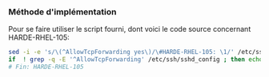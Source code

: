 ### Méthode d'implémentation
Pour se faire utiliser le script fourni, dont voici le code source concernant HARDE-RHEL-105:
```bash
sed -i -e 's/\(^AllowTcpForwarding yes\)/\#HARDE-RHEL-105: \1/' /etc/ssh/sshd_config
if  ! grep -q -E '^AllowTcpForwarding' /etc/ssh/sshd_config ; then echo "AllowTcpForwarding no">> /etc/ssh/sshd_config; fi
# Fin: HARDE-RHEL-105
```
